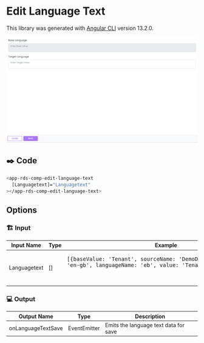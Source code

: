 # Edit Language Text

This library was generated with [Angular CLI](https://github.com/angular/angular-cli) version 13.2.0.
<p align="left">
<img src="../../../../../assets/Edit-Language-Text.png" alt="Edit Language Text"/>
<p/>

## ✒️ Code
```bash
<app-rds-comp-edit-language-text
  [Languagetext]="Languagetext"
></app-rds-comp-edit-language-text>
```

## Options
### 🏗️ Input
<!-- prettier-ignore -->
| Input Name                  | Type                             |Example| Description                                                                  |
| --------------------------- | -------------------------------- |------------| ---------------------------------------------------------------------------- |
| Languagetext               | []                         |<pre>[{baseValue: 'Tenant', sourceName: 'DemoDB', baseLanguageName: 'en-gb', languageName: 'eb', value: 'Tenant', key: 'Tenant'}]<pre>  |Specify the language text data 


### 💻 Output
| Output Name                 | Type          | Description                     |      
| --------------------------- | --------------|------------------|
| onLanguageTextSave                 |  EventEmitter  | Emits the language text data for save
